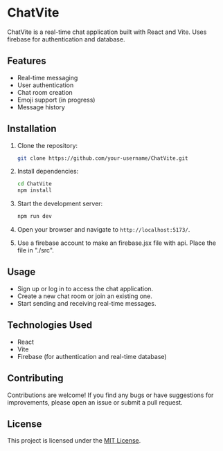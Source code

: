 # ChatVite

ChatVite is a real-time chat application built with React and Vite. Uses firebase for authentication and database. 

## Features

- Real-time messaging
- User authentication
- Chat room creation
- Emoji support (in progress)
- Message history

## Installation

1. Clone the repository:

    ```bash
    git clone https://github.com/your-username/ChatVite.git
    ```

2. Install dependencies:

    ```bash
    cd ChatVite
    npm install
    ```

3. Start the development server:

    ```bash
    npm run dev
    ```

4. Open your browser and navigate to `http://localhost:5173/`.

5. Use a firebase account to make an firebase.jsx file with api. Place the file in "./src".

## Usage

- Sign up or log in to access the chat application.
- Create a new chat room or join an existing one.
- Start sending and receiving real-time messages.

## Technologies Used

- React
- Vite
- Firebase (for authentication and real-time database)

## Contributing

Contributions are welcome! If you find any bugs or have suggestions for improvements, please open an issue or submit a pull request.

## License

This project is licensed under the [MIT License](LICENSE).
